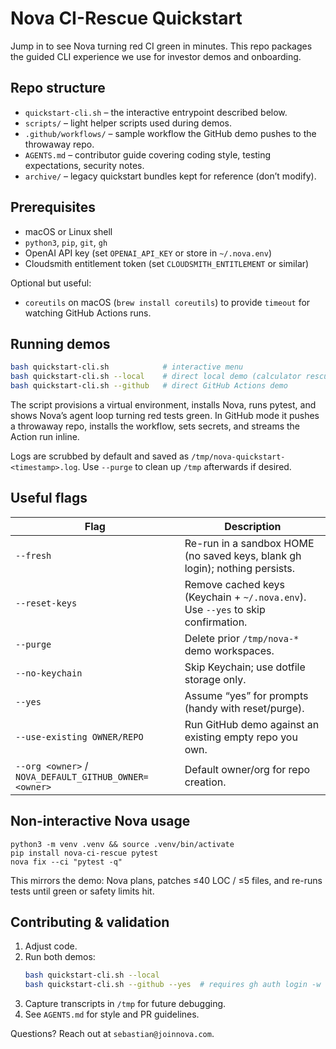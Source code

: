 # Nova CI-Rescue Quickstart

Jump in to see Nova turning red CI green in minutes. This repo packages the guided CLI experience we use for investor demos and onboarding.

## Repo structure
- `quickstart-cli.sh` – the interactive entrypoint described below.
- `scripts/` – light helper scripts used during demos.
- `.github/workflows/` – sample workflow the GitHub demo pushes to the throwaway repo.
- `AGENTS.md` – contributor guide covering coding style, testing expectations, security notes.
- `archive/` – legacy quickstart bundles kept for reference (don’t modify).

## Prerequisites
- macOS or Linux shell
- `python3`, `pip`, `git`, `gh`
- OpenAI API key (set `OPENAI_API_KEY` or store in `~/.nova.env`)
- Cloudsmith entitlement token (set `CLOUDSMITH_ENTITLEMENT` or similar)

Optional but useful:
- `coreutils` on macOS (`brew install coreutils`) to provide `timeout` for watching GitHub Actions runs.

## Running demos
```bash
bash quickstart-cli.sh            # interactive menu
bash quickstart-cli.sh --local    # direct local demo (calculator rescue)
bash quickstart-cli.sh --github   # direct GitHub Actions demo
```

The script provisions a virtual environment, installs Nova, runs pytest, and shows Nova’s agent loop turning red tests green. In GitHub mode it pushes a throwaway repo, installs the workflow, sets secrets, and streams the Action run inline.

Logs are scrubbed by default and saved as `/tmp/nova-quickstart-<timestamp>.log`. Use `--purge` to clean up `/tmp` afterwards if desired.

## Useful flags
| Flag | Description |
| --- | --- |
| `--fresh` | Re-run in a sandbox HOME (no saved keys, blank gh login); nothing persists. |
| `--reset-keys` | Remove cached keys (Keychain + `~/.nova.env`). Use `--yes` to skip confirmation. |
| `--purge` | Delete prior `/tmp/nova-*` demo workspaces. |
| `--no-keychain` | Skip Keychain; use dotfile storage only. |
| `--yes` | Assume “yes” for prompts (handy with reset/purge). |
| `--use-existing OWNER/REPO` | Run GitHub demo against an existing empty repo you own. |
| `--org <owner>` / `NOVA_DEFAULT_GITHUB_OWNER=<owner>` | Default owner/org for repo creation. |

## Non-interactive Nova usage
```
python3 -m venv .venv && source .venv/bin/activate
pip install nova-ci-rescue pytest
nova fix --ci "pytest -q"
```
This mirrors the demo: Nova plans, patches ≤40 LOC / ≤5 files, and re-runs tests until green or safety limits hit.

## Contributing & validation
1. Adjust code.
2. Run both demos:
   ```bash
   bash quickstart-cli.sh --local
   bash quickstart-cli.sh --github --yes  # requires gh auth login -w -s "repo,workflow"
   ```
3. Capture transcripts in `/tmp` for future debugging.
4. See `AGENTS.md` for style and PR guidelines.

Questions? Reach out at `sebastian@joinnova.com`.
